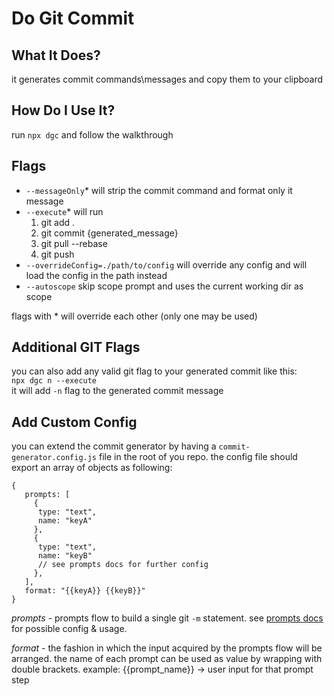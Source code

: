 # Do Git Commit

## What It Does?

it generates commit commands\messages and copy them to your clipboard

## How Do I Use It?

run `npx dgc` and follow the walkthrough <br/>

## Flags

- `--messageOnly`\* will strip the commit command and format only it message
- `--execute`\* will run
  1. git add .
  2. git commit {generated_message}
  3. git pull --rebase
  4. git push
- `--overrideConfig=./path/to/config` will override any config and will load the config in the path instead
- `--autoscope` skip scope prompt and uses the current working dir as scope

flags with \* will override each other (only one may be used)

## Additional GIT Flags

you can also add any valid git flag to your generated commit like this: <br>
`npx dgc n --execute` <br>
it will add `-n` flag to the generated commit message

## Add Custom Config

you can extend the commit generator by having a `commit-generator.config.js` file in the root of you repo.
the config file should export an array of objects as following:

```
{
   prompts: [
     {
      type: "text",
      name: "keyA"
     },
     {
      type: "text",
      name: "keyB"
      // see prompts docs for further config
     },
   ],
   format: "{{keyA}} {{keyB}}"
}
```

_prompts_ - prompts flow to build a single git `-m` statement. see [prompts docs](https://github.com/terkelg/prompts#readme) for possible config & usage.

_format_ - the fashion in which the input acquired by the prompts flow will be arranged. the name of each prompt can be used as value by wrapping with double brackets. example: {{prompt_name}} -> user input for that prompt step
